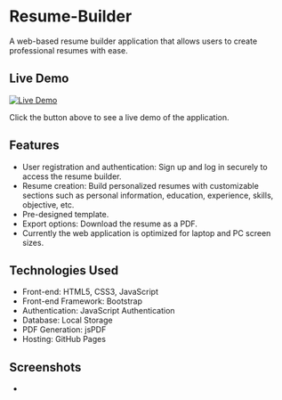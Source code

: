 # Resume-Builder
A web-based resume builder application that allows users to create professional resumes with ease.

## Live Demo

[![Live Demo](https://img.shields.io/badge/Live-Demo-brightgreen.svg)](https://jeetjawale.github.io/Resume-Builder)

Click the button above to see a live demo of the application.

## Features

- User registration and authentication: Sign up and log in securely to access the resume builder.
- Resume creation: Build personalized resumes with customizable sections such as personal information, education, experience, skills, objective, etc.
- Pre-designed template.
- Export options: Download the resume as a PDF.
- Currently the web application is optimized for laptop and PC screen sizes.

## Technologies Used

- Front-end: HTML5, CSS3, JavaScript
- Front-end Framework: Bootstrap
- Authentication: JavaScript Authentication
- Database: Local Storage
- PDF Generation: jsPDF
- Hosting: GitHub Pages

## Screenshots

-
